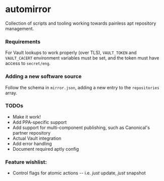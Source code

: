 # automirror

Collection of scripts and tooling working towards painless apt repository management.

### Requirements
For Vault lookups to work properly (over TLS), `VAULT_TOKEN` and `VAULT_CACERT` environment variables must be set, and the token must have access to `secret/eng`.

### Adding a new software source
Follow the schema in `mirror.json`, adding a new entry to the `repositories` array.

### TODOs
* Make it work!
* Add PPA-specific support
* Add support for multi-component publishing, such as Canonical's partner repository
* Actual Vault integration
* Add error handling
* Document required aptly config

### Feature wishlist:
* Control flags for atomic actions -- i.e. *just* update, *just* snapshot
